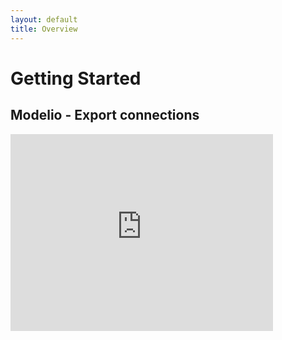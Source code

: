 ```yaml
---
layout: default
title: Overview
---
```





# Getting Started

## Modelio - Export connections

<iframe width="420" height="315" src="https://www.youtube.com/embed/c_ZAVhJRsO8" frameborder="0" allowfullscreen></iframe>








